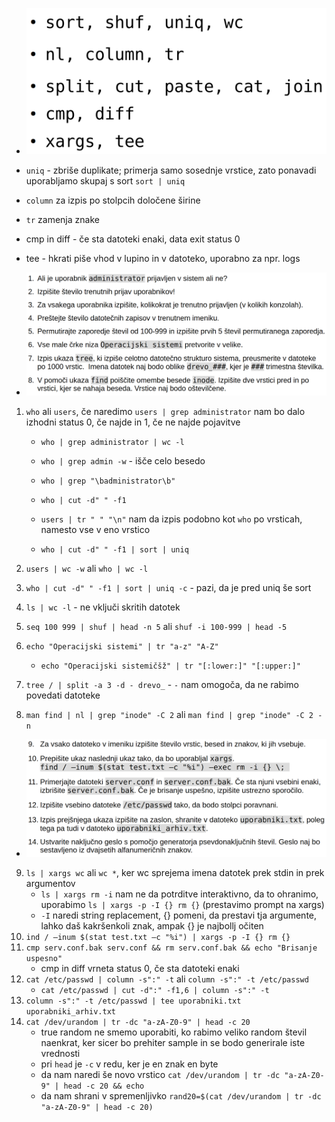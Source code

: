 - ![250](../../Images/Pasted%20image%2020240418092312.png)
- `uniq` - zbriše duplikate; primerja samo sosednje vrstice, zato ponavadi uporabljamo skupaj s sort `sort | uniq`
- `column` za izpis po stolpcih določene širine
- `tr` zamenja znake
- cmp in diff - če sta datoteki enaki, data exit status 0
- tee - hkrati piše vhod v lupino in v datoteko, uporabno za npr. logs

- ![600](../../Images/Pasted%20image%2020240418093337.png)

1. `who` ali `users`, če naredimo `users | grep administrator` nam bo dalo izhodni status 0, če najde in 1, če ne najde pojavitve
	- `who | grep administrator | wc -l`
	- `who | grep admin -w` - išče celo besedo
	- `who | grep "\badministrator\b"`

	- `who | cut -d" " -f1`
	- `users | tr " " "\n"` nam da izpis podobno kot `who` po vrsticah, namesto vse v eno vrstico
	- `who | cut -d" " -f1 | sort | uniq`

2. `users | wc -w` ali `who | wc -l`
3. `who | cut -d" " -f1 | sort | uniq -c` - pazi, da je pred uniq še sort
4. `ls | wc -l` - ne vključi skritih datotek
5. `seq 100 999 | shuf | head -n 5` ali `shuf -i 100-999 | head -5`
6. `echo "Operacijski sistemi" | tr "a-z" "A-Z"`
	- `echo "Operacijski sistemičšž" | tr "[:lower:]" "[:upper:]"`
7. `tree / | split -a 3 -d - drevo_`  - `-` nam omogoča, da ne rabimo povedati datoteke
8. `man find | nl | grep "inode" -C 2` ali `man find | grep "inode" -C 2 -n`

- ![600](../../Images/Pasted%20image%2020240418095758.png)
9. `ls | xargs wc` ali `wc *`, ker wc sprejema imena datotek prek stdin in prek argumentov
	- `ls | xargs rm -i` nam ne da potrditve interaktivno, da to ohranimo, uporabimo `ls | xargs -p -I {} rm {}` (prestavimo prompt na xargs)
	- `-I` naredi string replacement, {} pomeni, da prestavi tja argumente, lahko daš kakršenkoli znak, ampak {} je najbollj očiten
10. `ind / –inum $(stat test.txt –c "%i") | xargs -p -I {} rm {}`
11. `cmp serv.conf.bak serv.conf && rm serv.conf.bak && echo "Brisanje uspesno"`
	- cmp in diff vrneta status 0, če sta datoteki enaki
12. `cat /etc/passwd | column -s":" -t` ali `column -s":" -t /etc/passwd`
	- `cat /etc/passwd | cut -d":" -f1,6 | column -s":" -t`
13. `column -s":" -t /etc/passwd | tee uporabniki.txt uporabniki_arhiv.txt`
14. `cat /dev/urandom | tr -dc "a-zA-Z0-9" | head -c 20`
	- true random ne smemo uporabiti, ko rabimo veliko random števil naenkrat, ker sicer bo prehiter sample in se bodo generirale iste vrednosti
	- pri `head` je `-c` v redu, ker je en znak en byte
	- da nam naredi še novo vrstico `cat /dev/urandom | tr -dc "a-zA-Z0-9" | head -c 20 && echo`
	- da nam shrani v spremenljivko `rand20=$(cat /dev/urandom | tr -dc "a-zA-Z0-9" | head -c 20)`